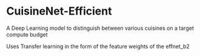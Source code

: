 # CuisineNet-Efficient
A Deep Learning model to distinguish between various cuisines on a target compute budget

Uses Transfer learning in the form of the feature weights of the effnet_b2
